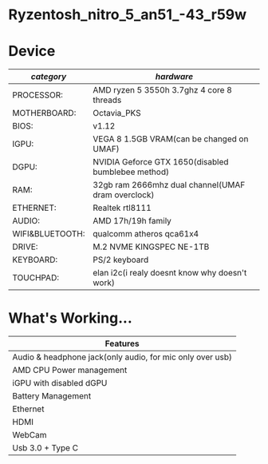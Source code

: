 # Ryzentosh_nitro_5_an51_-43_r59w
<h1>Device</h1>      


| *category*  | *hardware*  |
| ------------- | ------------- |
| PROCESSOR:    | AMD ryzen 5 3550h 3.7ghz 4 core 8 threads             |<br>
|MOTHERBOARD:   | Octavia_PKS                                           |<br>
|BIOS:          | v1.12                                                 |<br>
|IGPU:          | VEGA 8 1.5GB VRAM(can be changed on UMAF)             |<br>
|DGPU:          | NVIDIA Geforce GTX 1650(disabled bumblebee method)<br>|
|RAM:           | 32gb ram 2666mhz dual channel(UMAF dram overclock)<br>|
|ETHERNET:      | Realtek rtl8111                                       |<br>
|AUDIO:         | AMD 17h/19h family                                    |<br>
|WIFI&BLUETOOTH:| qualcomm atheros qca61x4                              |<br>
|DRIVE:         | M.2 NVME KINGSPEC NE-1TB                              |<br>
|KEYBOARD:      | PS/2 keyboard                                         |<br>
|TOUCHPAD:      | elan i2c(i realy doesnt know why doesn't work)        |<br><br>

<h1>What's Working...</h1>

| Features  |
| ------------- |
|Audio & headphone jack(only audio, for mic only over usb)|
|AMD CPU Power management|
|iGPU with disabled dGPU|
|Battery Management|
|Ethernet|
|HDMI|
|WebCam|
|Usb 3.0 + Type C|
